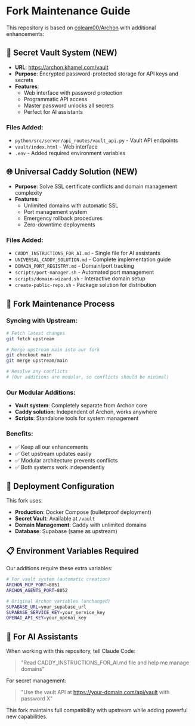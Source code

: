 # Fork Maintenance Guide

This repository is based on [coleam00/Archon](https://github.com/coleam00/Archon) with additional enhancements:

## 🔐 Secret Vault System (NEW)
- **URL**: https://archon.khamel.com/vault
- **Purpose**: Encrypted password-protected storage for API keys and secrets
- **Features**:
  - Web interface with password protection
  - Programmatic API access
  - Master password unlocks all secrets
  - Perfect for AI assistants

### Files Added:
- `python/src/server/api_routes/vault_api.py` - Vault API endpoints
- `vault/index.html` - Web interface
- `.env` - Added required environment variables

## 🌐 Universal Caddy Solution (NEW)
- **Purpose**: Solve SSL certificate conflicts and domain management complexity
- **Features**:
  - Unlimited domains with automatic SSL
  - Port management system
  - Emergency rollback procedures
  - Zero-downtime deployments

### Files Added:
- `CADDY_INSTRUCTIONS_FOR_AI.md` - Single file for AI assistants
- `UNIVERSAL_CADDY_SOLUTION.md` - Complete implementation guide
- `DOMAIN_PORT_REGISTRY.md` - Domain/port tracking
- `scripts/port-manager.sh` - Automated port management
- `scripts/domain-wizard.sh` - Interactive domain setup
- `create-public-repo.sh` - Package solution for distribution

## 🔄 Fork Maintenance Process

### Syncing with Upstream:
```bash
# Fetch latest changes
git fetch upstream

# Merge upstream main into our fork
git checkout main
git merge upstream/main

# Resolve any conflicts
# (Our additions are modular, so conflicts should be minimal)
```

### Our Modular Additions:
- **Vault system**: Completely separate from Archon core
- **Caddy solution**: Independent of Archon, works anywhere
- **Scripts**: Standalone tools for system management

### Benefits:
- ✅ Keep all our enhancements
- ✅ Get upstream updates easily
- ✅ Modular architecture prevents conflicts
- ✅ Both systems work independently

## 🚀 Deployment Configuration

This fork uses:
- **Production**: Docker Compose (bulletproof deployment)
- **Secret Vault**: Available at `/vault`
- **Domain Management**: Caddy with unlimited domains
- **Database**: Supabase (same as upstream)

## 📋 Environment Variables Required

Our additions require these extra variables:
```bash
# For vault system (automatic creation)
ARCHON_MCP_PORT=8051
ARCHON_AGENTS_PORT=8052

# Original Archon variables (unchanged)
SUPABASE_URL=your_supabase_url
SUPABASE_SERVICE_KEY=your_service_key
OPENAI_API_KEY=your_openai_key
```

## 🤖 For AI Assistants

When working with this repository, tell Claude Code:
> "Read CADDY_INSTRUCTIONS_FOR_AI.md file and help me manage domains"

For secret management:
> "Use the vault API at https://your-domain.com/api/vault with password X"

This fork maintains full compatibility with upstream while adding powerful new capabilities.